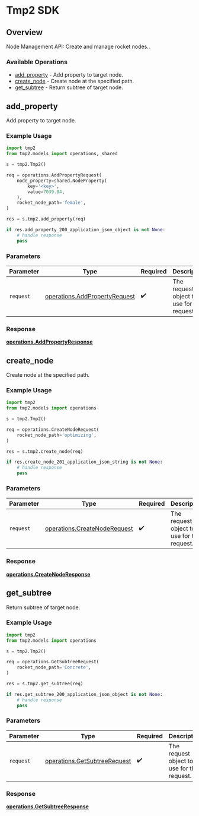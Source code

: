 # Tmp2 SDK


## Overview

Node Management API: Create and manage rocket nodes..

### Available Operations

* [add_property](#add_property) - Add property to target node.
* [create_node](#create_node) - Create node at the specified path.
* [get_subtree](#get_subtree) - Return subtree of target node.

## add_property

Add property to target node.

### Example Usage

```python
import tmp2
from tmp2.models import operations, shared

s = tmp2.Tmp2()

req = operations.AddPropertyRequest(
    node_property=shared.NodeProperty(
        key='<key>',
        value=7039.04,
    ),
    rocket_node_path='female',
)

res = s.tmp2.add_property(req)

if res.add_property_200_application_json_object is not None:
    # handle response
    pass
```

### Parameters

| Parameter                                                                      | Type                                                                           | Required                                                                       | Description                                                                    |
| ------------------------------------------------------------------------------ | ------------------------------------------------------------------------------ | ------------------------------------------------------------------------------ | ------------------------------------------------------------------------------ |
| `request`                                                                      | [operations.AddPropertyRequest](../../models/operations/addpropertyrequest.md) | :heavy_check_mark:                                                             | The request object to use for the request.                                     |


### Response

**[operations.AddPropertyResponse](../../models/operations/addpropertyresponse.md)**


## create_node

Create node at the specified path.

### Example Usage

```python
import tmp2
from tmp2.models import operations

s = tmp2.Tmp2()

req = operations.CreateNodeRequest(
    rocket_node_path='optimizing',
)

res = s.tmp2.create_node(req)

if res.create_node_201_application_json_string is not None:
    # handle response
    pass
```

### Parameters

| Parameter                                                                    | Type                                                                         | Required                                                                     | Description                                                                  |
| ---------------------------------------------------------------------------- | ---------------------------------------------------------------------------- | ---------------------------------------------------------------------------- | ---------------------------------------------------------------------------- |
| `request`                                                                    | [operations.CreateNodeRequest](../../models/operations/createnoderequest.md) | :heavy_check_mark:                                                           | The request object to use for the request.                                   |


### Response

**[operations.CreateNodeResponse](../../models/operations/createnoderesponse.md)**


## get_subtree

Return subtree of target node.

### Example Usage

```python
import tmp2
from tmp2.models import operations

s = tmp2.Tmp2()

req = operations.GetSubtreeRequest(
    rocket_node_path='Concrete',
)

res = s.tmp2.get_subtree(req)

if res.get_subtree_200_application_json_object is not None:
    # handle response
    pass
```

### Parameters

| Parameter                                                                    | Type                                                                         | Required                                                                     | Description                                                                  |
| ---------------------------------------------------------------------------- | ---------------------------------------------------------------------------- | ---------------------------------------------------------------------------- | ---------------------------------------------------------------------------- |
| `request`                                                                    | [operations.GetSubtreeRequest](../../models/operations/getsubtreerequest.md) | :heavy_check_mark:                                                           | The request object to use for the request.                                   |


### Response

**[operations.GetSubtreeResponse](../../models/operations/getsubtreeresponse.md)**

